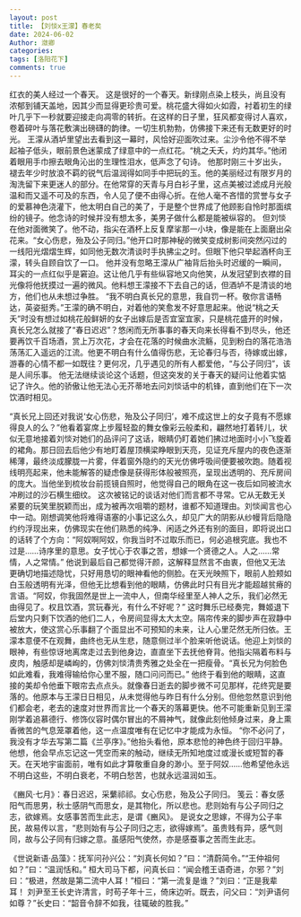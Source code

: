 ```yaml
---
layout: post
title: 【刘惔x王濛】春老矣
date: 2024-06-02
Author: 潋卿
categories: 
tags: [洛阳花下]
comments: true
--- 
```


红衣的美人经过一个春天。
这是很好的一个春天。新绿刚点染上枝头，尚且没有浓郁到铺天盖地，因其少而显得更珍贵可爱。桃花盛大得如火如霞，衬着初生的绿叶几乎下一秒就要迎接走向凋零的转折。在这样的日子里，狂风都变得讨人喜欢，卷着碎叶与落花敷演出磅礴的韵律。一切生机勃勃，仿佛接下来还有无数更好的时光。
王濛从酒垆里望出去看到这一幕时，风恰好迎面吹过来。尘沙令他不得不举起袖子低头，眼前景色迷蒙成了绿意中的一点红花。“桃之夭夭，灼灼其华。”他闭着眼用手巾擦去眼角沁出的生理性泪水，低声念了句诗。
他那时刚三十岁出头，褪去年少时放浪不羁的锐气后温润得如同手中把玩的玉。他的美丽经过有限岁月的淘洗留下来更迷人的部分。在他常穿的天青与月白衫子里，这点美被过滤成月光般温和而又遥不可及的东西，令人见了便不由得心折。在他人毫不吝惜的赏誉与女子的爱慕神色浇灌下，他太明白自己的美了，于是整个世界成了他顾影自怜时那面缤纷的镜子。他念诗的时候并没有想太多，美男子做什么都是能被纵容的。
但刘惔在他对面微笑了。他不动，指尖在酒杯上反复摩挲那一小块，像是能在上面磨出朵花来。“女心伤悲，殆及公子同归。”他开口时那神秘的微笑变成树影间突然闪过的一线阳光熠熠生辉，如同他无数次清谈时手执拂尘之时。但眼下他只举起酒杯向王濛，转头自顾自饮了一口。
他并没有忽略王濛从广袖背后抬头时迟缓的一瞬间，耳尖的一点红似乎是窘迫。这让他几乎有些纵容地又向他笑，从发冠望到衣襟的目光像将他抚摸过一遍的微风。他料想王濛接不下去自己的话，但酒垆不是清谈的地方，他们也从未想过争胜。
“我不明白真长兄的意思，我自罚一杯。敬你言语畅达，英姿挺秀。”王濛的确不明白，对着他的笑愈发不好意思起来。他说“桃之夭夭”时没有想过如桃花般鲜妍的女子出嫁后是否宜室宜家，只是桃花盛开的时候，真长兄怎么就接了“春日迟迟”？悠闲而无所事事的春天向来长得看不到尽头，他还要再饮千百场酒，赏上万次花，才会在花落的时候曲水流觞，见到粉白的落花浩浩荡荡汇入遥远的江流。他更不明白有什么值得伤悲，无论春归与否，待嫁或出嫁，游春的心情不都一如既往？更何况，几乎遇见的所有人都爱他，“与公子同归”，该是人间乐事。
他无法继续谈论这个话题，但这突发的关于春天的疑问让他着实惦记了许久。他的骄傲让他无法心无芥蒂地去问刘惔话中的机锋，直到他们在下一次饮酒时相见。

“真长兄上回还对我说‘女心伤悲，殆及公子同归’，难不成这世上的女子竟有不愿嫁得良人的么？”他看着宴席上步履轻盈的舞女像彩云般柔和，翩然地打着转儿，状似无意地接着刘惔对她们的品评问了这话，眼睛仍盯着她们拂过地面时小小飞旋着的裙角。那日回去后他少有地盯着屋顶横梁睁眼到天亮，见证充斥屋内的夜色逐渐稀薄，最终淡成朦胧一片雾，伴着窗外隐约的天光仿佛呼吸间便要被吹跑。随着视线明亮起来，他未能解答的疑虑像是获得形体般被照亮，呈现出透明的、充斥房间的庞大。当他坐到梳妆台前揽镜自照时，他觉得自己的眼角在这一夜后如同被流水冲刷过的沙石横生细纹。
这次被铭记的谈话对他们而言都不寻常。它从无数无关紧要的玩笑里脱颖而出，成为被再次咀嚼的题材，谁都不知道理由。刘惔闻言也心中一动。刚想调笑他将难得语塞的小事记这么久，却见广大的阴影从纱幔背后隐隐约约浮现出来，仿佛现实在他们熟悉的纯净、闲适之外还有别的面目，即将说出口的话转了个方向：“阿奴啊阿奴，你我当时不过取乐而已，何必追根究底。我也不过是……诗序里的意思。女子忧心于农事之苦，想嫁一个贤德之人。人之……常情，人之常情。”
他说到最后自己都觉得汗颜，这解释显然言不由衷，但他又无法更确切地描述隐忧，只好用恳切的眼神看他的侧脸。在天光映照下，眼前人脸颊如白玉般透明有光泽，但他无比想看到他的眼睛，仿佛此时只有目光才能超越贫瘠的言语。“阿奴，你我固然是世上一流中人，但南华经里至人神人之乐，我们必然无由得见了。权且饮酒，赏玩春光，有什么不好呢？”
这时舞乐已经奏完，舞姬退下后堂内只剩下饮酒的他们二人，令房间显得太大太空。隔帘传来的脚步声在寂静中被放大，使这赏心乐事翻了个面显出不可预知的未来，让人心里茫然无所归依。王濛本意便不在观舞，曲终也无从生悲，随意侧过半个脸来听他说话。他迎上刘惔的眼神，有些惊讶地离席走过去到他身边，直直坐下去抚他脊背。他指尖隔着布料与皮肉，触感却是嶙峋的，仿佛刘惔清贵秀雅之处全在一把瘦骨。“真长兄为何脸色如此难看，我难得输给你心里不服，随口问问而已。”
他终于看到他的眼睛，这直接的美却令他垂下眼帘去点点头。就像春日逝去的脚步微不可见那样，花终究是要落的。他原本与王濛日日相见，从未觉得他与昨日有什么分别。但他忽然意识到他们都会老，老去的速度对世界而言比一个春天的落幕更快。他不可能重新见到王濛刚学着追慕德行、修饰仪容时偶尔冒出的不屑神气，就像此刻他倾身过来，身上熏香微苦的气息笼罩着他，这一点温度唯有在记忆中才能成为永恒。
“你不必问了，我没有才华去写第二篇《兰亭序》。”他抬头看他，原本悲怆的神色终于回归平静。他想，他会早点忘记这一凭空而来的触动，继续无所知地度过或漫长或短暂的春天。在天地宇宙面前，唯有如此才算敬重自身的渺小。至于阿奴……他希望他永远不明白这些，不明白衰老，不明白愁苦，也就永远温润如玉。


《豳风·七月》：春日迟迟，采蘩祁祁。女心伤悲，殆及公子同归。
笺云：春女感阳气而思男，秋士感阴气而思女，是其物化，所以悲也。悲则始有与公子同归之志，欲嫁焉。女感事苦而生此志，是谓《豳风》。
是说女之思嫁，不得为公子率民，故易传以言，“悲则始有与公子同归之志，欲得嫁焉”。虽贵贱有异，感气则同，故与公子同有归嫁之意。虽感阳气使然，亦是感蚕事之苦而生此志。

《世说新语·品藻》：抚军问孙兴公：“刘真长何如？”曰：“清蔚简令。”“王仲祖何如？”曰：“温润恬和。”
桓大司马下都，问真长曰：“闻会稽王语奇进，尔邪？”刘曰：“极进，然故是第二流中人耳！”桓曰：“第一流复是谁？”刘曰：“正是我辈耳！
刘尹至王长史许清言，时苟子年十三，倚床边听。既去，问父曰：“刘尹语何如尊？”长史曰：“韶音令辞不如我，往辄破的胜我。”
